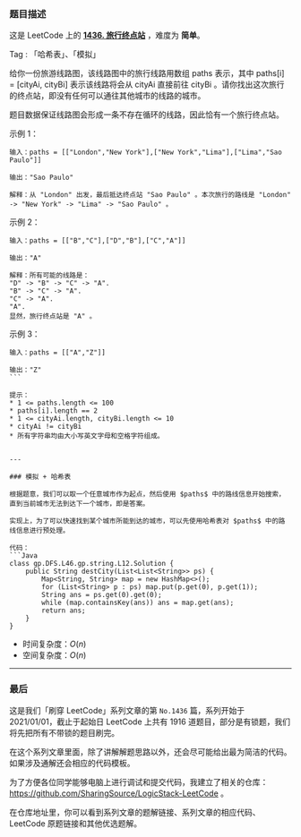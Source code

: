 ### 题目描述

这是 LeetCode 上的 **[1436. 旅行终点站](https://leetcode-cn.com/problems/destination-city/solution/gong-shui-san-xie-jian-dan-fang-jia-mo-n-y47c/)** ，难度为 **简单**。

Tag : 「哈希表」、「模拟」

给你一份旅游线路图，该线路图中的旅行线路用数组 paths 表示，其中 paths[i] = [cityAi, cityBi] 表示该线路将会从 cityAi 直接前往 cityBi 。请你找出这次旅行的终点站，即没有任何可以通往其他城市的线路的城市。

题目数据保证线路图会形成一条不存在循环的线路，因此恰有一个旅行终点站。

示例 1：
```
输入：paths = [["London","New York"],["New York","Lima"],["Lima","Sao Paulo"]]

输出："Sao Paulo" 

解释：从 "London" 出发，最后抵达终点站 "Sao Paulo" 。本次旅行的路线是 "London" -> "New York" -> "Lima" -> "Sao Paulo" 。
```
示例 2：
```
输入：paths = [["B","C"],["D","B"],["C","A"]]

输出："A"

解释：所有可能的线路是：
"D" -> "B" -> "C" -> "A". 
"B" -> "C" -> "A". 
"C" -> "A". 
"A". 
显然，旅行终点站是 "A" 。
```
示例 3：
```
输入：paths = [["A","Z"]]

输出："Z"
``` 

提示：
* 1 <= paths.length <= 100
* paths[i].length == 2
* 1 <= cityAi.length, cityBi.length <= 10
* cityAi != cityBi
* 所有字符串均由大小写英文字母和空格字符组成。


---

### 模拟 + 哈希表

根据题意，我们可以取一个任意城市作为起点，然后使用 $paths$ 中的路线信息开始搜索，直到当前城市无法到达下一个城市，即是答案。

实现上，为了可以快速找到某个城市所能到达的城市，可以先使用哈希表对 $paths$ 中的路线信息进行预处理。

代码：
```Java
class gp.DFS.L46.gp.string.L12.Solution {
    public String destCity(List<List<String>> ps) {
        Map<String, String> map = new HashMap<>();
        for (List<String> p : ps) map.put(p.get(0), p.get(1));
        String ans = ps.get(0).get(0);
        while (map.containsKey(ans)) ans = map.get(ans);
        return ans;
    }
}
```
* 时间复杂度：$O(n)$
* 空间复杂度：$O(n)$

---

### 最后

这是我们「刷穿 LeetCode」系列文章的第 `No.1436` 篇，系列开始于 2021/01/01，截止于起始日 LeetCode 上共有 1916 道题目，部分是有锁题，我们将先把所有不带锁的题目刷完。

在这个系列文章里面，除了讲解解题思路以外，还会尽可能给出最为简洁的代码。如果涉及通解还会相应的代码模板。

为了方便各位同学能够电脑上进行调试和提交代码，我建立了相关的仓库：https://github.com/SharingSource/LogicStack-LeetCode 。

在仓库地址里，你可以看到系列文章的题解链接、系列文章的相应代码、LeetCode 原题链接和其他优选题解。

